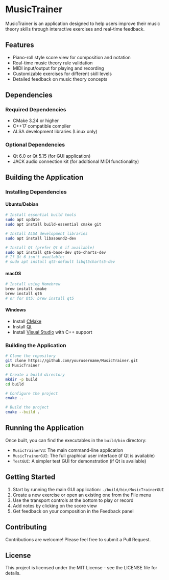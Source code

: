 # MusicTrainer

MusicTrainer is an application designed to help users improve their music theory skills through interactive exercises and real-time feedback.

## Features

- Piano-roll style score view for composition and notation
- Real-time music theory rule validation
- MIDI input/output for playing and recording
- Customizable exercises for different skill levels
- Detailed feedback on music theory concepts

## Dependencies

### Required Dependencies

- CMake 3.24 or higher
- C++17 compatible compiler
- ALSA development libraries (Linux only)

### Optional Dependencies

- Qt 6.0 or Qt 5.15 (for GUI application)
- JACK audio connection kit (for additional MIDI functionality)

## Building the Application

### Installing Dependencies

#### Ubuntu/Debian

```bash
# Install essential build tools
sudo apt update
sudo apt install build-essential cmake git

# Install ALSA development libraries
sudo apt install libasound2-dev

# Install Qt (prefer Qt 6 if available)
sudo apt install qt6-base-dev qt6-charts-dev
# If Qt 6 isn't available:
# sudo apt install qt5-default libqt5charts5-dev
```

#### macOS

```bash
# Install using Homebrew
brew install cmake
brew install qt6
# or for Qt5: brew install qt5
```

#### Windows

- Install [CMake](https://cmake.org/download/)
- Install [Qt](https://www.qt.io/download-qt-installer)
- Install [Visual Studio](https://visualstudio.microsoft.com/downloads/) with C++ support

### Building the Application

```bash
# Clone the repository
git clone https://github.com/yourusername/MusicTrainer.git
cd MusicTrainer

# Create a build directory
mkdir -p build
cd build

# Configure the project
cmake ..

# Build the project
cmake --build .
```

## Running the Application

Once built, you can find the executables in the `build/bin` directory:

- `MusicTrainerV3`: The main command-line application
- `MusicTrainerGUI`: The full graphical user interface (if Qt is available)
- `TestGUI`: A simpler test GUI for demonstration (if Qt is available)

## Getting Started

1. Start by running the main GUI application: `./build/bin/MusicTrainerGUI`
2. Create a new exercise or open an existing one from the File menu
3. Use the transport controls at the bottom to play or record
4. Add notes by clicking on the score view
5. Get feedback on your composition in the Feedback panel

## Contributing

Contributions are welcome! Please feel free to submit a Pull Request.

## License

This project is licensed under the MIT License - see the LICENSE file for details.